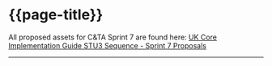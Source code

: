 # {{page-title}}

All proposed assets for C&TA Sprint 7 are found here:
<a href="https://simplifier.net/guide/UK-Core-Implementation-Guide-STU3-Sequence/Home/ProfilesandExtensions/Sprint-7-Proposals.page.md?version=1.7.0">UK Core Implementation Guide STU3 Sequence - Sprint 7 Proposals</a>


---